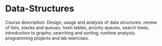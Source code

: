 # Data-Structures
Course description: Design, usage and analysis of data structures: review of lists, stacks and queues; hash tables, priority queues, search trees, introduction to graphs; searching and sorting; runtime analysis; programming projects and lab exercises.

